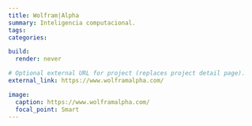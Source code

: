 ```yaml
---
title: Wolfram|Alpha
summary: Inteligencia computacional.
tags:
categories:

build:
  render: never

# Optional external URL for project (replaces project detail page).
external_link: https://www.wolframalpha.com/

image:
  caption: https://www.wolframalpha.com/
  focal_point: Smart
---
```

